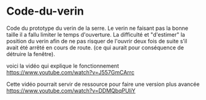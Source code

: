# Code-du-verin
Code du prototype du verin de la serre.
Le verin ne faisant pas la bonne taille il a fallu limiter le temps d'ouverture.
La difficulté et "d'estimer" la position du verin afin de ne pas risquer de l'ouvrir deux fois de suite s’il avait été arrêté en cours de route. (ce qui aurait pour conséquence de détruire la fenêtre).

voici la vidéo qui explique le fonctionnement 
https://www.youtube.com/watch?v=J557GmCArrc

Cette vidéo pourrait servir de ressource pour faire une version plus avancée
https://www.youtube.com/watch?v=DDMQbqPUliY
